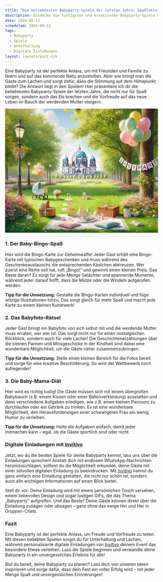 ```yaml
---
title: "Die beliebtesten Babyparty-Spiele der letzten Jahre: Spaßfaktor garantiert!"
description: Entdecke die lustigsten und kreativsten Babyparty-Spiele der letzten Jahre, die deine Feier unvergesslich machen, und erfahre, wie personalisierte digitale Einladungen von Invitivo das Event noch besonderer gestalten können.
date: 2024-08-12
scheduled: 2024-08-12
tags:
  - Babyparty
  - Spiele
  - Unterhaltung
  - Digitale Einladungen
layout: layouts/post.njk
---
```


Eine Babyparty ist der perfekte Anlass, um mit Freunden und Familie zu feiern und auf das kommende Baby anzustoßen. Aber wie bringt man die Gäste zum Lachen und sorgt dafür, dass die Stimmung auf dem Höhepunkt bleibt? Die Antwort liegt in den Spielen! Hier präsentiere ich dir die beliebtesten Babyparty-Spiele der letzten Jahre, die nicht nur für Spaß sorgen, sondern auch das Eis brechen und die Vorfreude auf das neue Leben im Bauch der werdenden Mutter steigern.

![Babyparty Spiele](/img/picnic-park.webp)

### 1. **Der Baby-Bingo-Spaß**

Hier wird die Bingo-Karte zur Geheimwaffe! Jeder Gast erhält eine Bingo-Karte mit typischen Babygeschenken und muss während des Geschenkeaustauschs die entsprechenden Kästchen abkreuzen. Wer zuerst eine Reihe voll hat, ruft „Bingo!“ und gewinnt einen kleinen Preis. Das Beste daran? Es sorgt für jede Menge Gelächter und spannende Momente, während jeder darauf hofft, dass die Mütze oder die Windeln aufgerufen werden.

**Tipp für die Umsetzung:** Gestalte die Bingo-Karten individuell und füge witzige Illustrationen hinzu. Das sorgt gleich für mehr Spaß und macht jede Karte zu einem kleinen Kunstwerk!

### 2. **Das Babyfoto-Rätsel**

Jeder Gast bringt ein Babyfoto von sich selbst mit und die werdende Mutter muss erraten, wer wer ist. Das sorgt nicht nur für einen nostalgischen Rückblick, sondern auch für viele Lacher! Die Geschichtenerzählungen über die kleinen Pannen und Missgeschicke in der Kindheit sind dabei eine wunderbare Möglichkeit, um die Gäste näher zusammenzubringen.

**Tipp für die Umsetzung:** Stelle einen kleinen Bereich für die Fotos bereit und sorge für eine kreative Beschilderung. So wird der Wettbewerb noch aufregender!

### 3. **Die Baby-Mama-Diät**

Hier wird es richtig lustig! Die Gäste müssen sich mit einem übergroßen Babybauch (z.B. einem Kissen oder einer Ballonverkleidung) ausstatten und dann verschiedene Aufgaben erledigen, wie z.B. einen kleinen Parcours zu durchlaufen oder ein Getränk zu trinken. Es ist eine wunderbare Möglichkeit, den Herausforderungen einer schwangeren Frau ein wenig Humor zu verleihen.

**Tipp für die Umsetzung:** Halte die Aufgaben einfach, damit jeder mitmachen kann – egal, ob die Gäste sportlich sind oder nicht.

### **Digitale Einladungen mit [Invitivo](https://invitivo.com/create)**

Jetzt, wo du die besten Spiele für deine Babyparty kennst, lass uns über die Einladungen sprechen! Anstatt dich mit endlosen WhatsApp-Nachrichten herumzuschlagen, solltest du die Möglichkeit erkunden, deine Gäste mit einer stilvollen digitalen Einladung zu beeindrucken. Mit [Invitivo](https://invitivo.com/) kannst du ganz einfach eine Einladung gestalten, die nicht nur schön ist, sondern auch alle wichtigen Informationen auf einen Blick bietet.

Stell dir vor: Deine Einladung wird mit einem persönlichen Touch versehen, einem liebevollen Design und sogar lustigen GIFs, die das Thema „Babyparty“ aufgreifen. Und das Beste? Deine Gäste können direkt über die Einladung zusagen oder absagen – ganz ohne das ewige Hin und Her in Gruppen-Chats.

### **Fazit**

Eine Babyparty ist der perfekte Anlass, um Freude und Vorfreude zu teilen. Mit diesen beliebten Spielen sorgst du für Unterhaltung und Lachen, während personalisierte digitale Einladungen von [Invitivo](https://invitivo.com) deinem Event das besondere Etwas verleihen. Lass die Spiele beginnen und verwandle deine Babyparty in ein unvergessliches Erlebnis für alle!

Bist du bereit, deine Babyparty zu planen? Lass dich von unseren Ideen inspirieren und sorge dafür, dass dein Fest ein voller Erfolg wird – mit jeder Menge Spaß und unvergesslichen Erinnerungen!

